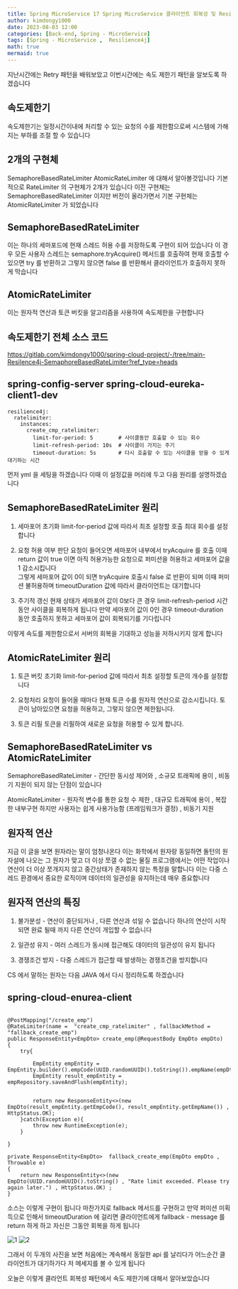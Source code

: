 ```yaml
---
title: Spring MicroService 17 Spring MicroService 클라이언트 회복성 및 Resilience4j - 속도 제한기 
author: kimdongy1000
date: 2023-08-03 12:00
categories: [Back-end, Spring - MicroService]
tags: [Spring - MicroService ,  Resilience4j]
math: true
mermaid: true
---
```


지난시간에는 Retry 패턴을 배워보았고 이번시간에는 속도 제한기 패턴을 알보도록 하겠습니다 

## 속도제한기 
속도제한기는 일정시간이내에 처리할 수 있는 요청의 수를 제한함으로써 시스템에 가해지는 부하를 조절 할 수 있습니다 

## 2개의 구현체
SemaphoreBasedRateLimiter AtomicRateLimiter 에 대해서 알아볼것입니다 기본적으로 RateLimiter 의 구현체가 2개가 있습니다 이전 구현체는 
SemaphoreBasedRateLimiter 이지만 버전이 올라가면서 기본 구현체는 AtomicRateLimiter 가 되었습니다 

## SemaphoreBasedRateLimiter
이는 하나의 세마포드에 현재 스레드 허용 수를 저장하도록 구현이 되어 있습니다 이 경우 모든 사용자 스레드는 semaphore.tryAcquire() 메서드를 호출하여 현재 호출할 수 있으면 try 를 반환하고 그렇지 않으면 false 를 반환해서 클라이언트가 호출하지 못하게 막습니다 

## AtomicRateLimiter
이는 원자적 연산과 토큰 버킷을 알고리즘을 사용하여 속도제한을 구현합니다 



## 속도제한기 전체 소스 코드 

<https://gitlab.com/kimdongy1000/spring-cloud-project/-/tree/main-Resilence4j-SemaphoreBasedRateLimiter?ref_type=heads>

## spring-config-server spring-cloud-eureka-client1-dev 

```
resilience4j:
  ratelimiter:
    instances:
      create_cmp_ratelimiter:
        limit-for-period: 5        # 사이클동안 호출할 수 있는 회수
        limit-refresh-period: 10s  # 사이클이 가지는 주기
        timeout-duration: 5s       # 다시 호출할 수 있는 사이클을 얻을 수 있게 대기하는 시간
```

먼저 yml 을 세팅을 하겠습니다 이때 이 설정값을 머리에 두고 다음 원리를 설명하겠습니다 

## SemaphoreBasedRateLimiter 원리 

1. 세마포어 초기화 
     limit-for-period 값에 따라서 최초 설정할 호출 최대 회수를 설정합니다 

2. 요청 허용 여부 판단
     요청이 들어오면 세마포어 내부에서 tryAcquire 를 호출 이때 return 값이 true 이면 아직 허용가능한 요청으로 퍼미션을 허용하고 세마포어 값을 1 감소시킵니다  
     그렇게 세마포어 값이 0이 되면 tryAcquire 호출시 false 로 반환이 되며 이때 퍼미션 불허용하며 timeoutDuration 값에 따라서 클라이언트는 대기합니다 

3. 주기적 갱신
   현재 상태가 세마포어 값이 0보다 큰 경우 limit-refresh-period 시간동안 사이클을 회복하게 됩니다 만약 세마포어 값이 0인 경우 timeout-duration 동안 호출하지 못하고 
   세마포어 값이 회복되기를 기다립니다 

이렇게 속도를 제한함으로서 서버의 회복을 기대하고 성능을 저하시키지 않게 합니다 

## AtomicRateLimiter 원리 

1. 토큰 버킷 초기화 
    limit-for-period 값에 따라서 최초 설정할 토큰의 개수를 설정합니다 

2. 요청처리
    요청이 들어올 때마다 현재 토큰 수를 원자적 연산으로 감소시킵니다. 토큰이 남아있으면 요청을 허용하고, 그렇지 않으면 제한됩니다.

3. 토큰 리필 
    토큰을 리필하여 새로운 요청을 허용할 수 있게 합니다.


## SemaphoreBasedRateLimiter vs AtomicRateLimiter

SemaphoreBasedRateLimiter - 간단한 동시성 제어와 , 소규모 트래픽에 용이 , 비동기 지원이 되지 않는 단점이 있습니다 

AtomicRateLimiter - 원자적 변수를 통한 요청 수 제한 , 대규모 트래픽에 용이 , 복잡한 내부구현 하지만 사용자는 쉽게 사용가능함 (프레임워크가 결정) , 비동기 지원

## 원자적 연산 
지금 이 글을 보면 원자라는 말이 엄청나온다 이는 화학에서 원자랑 동일하면 돌턴의 원자설에 나오는 그 원자가 맞고 더 이상 쪼갤 수 없는 물질 프로그램에서는 어떤 작업이나 연산이 더 이상 쪼개지지 않고 중간상태가 존재하지 않는 특정을 말합니다 이는 다중 스레드 환경에서 중요한 로직이며 데이터의 일관성을 유지하는데 매우 중요합니다 

## 원자적 연산의 특징 

1. 불가분성  - 연산이 중단되거나 , 다른 연산과 섞일 수 없습니다 하나의 연산이 시작되면 완료 될때 까지 다른 연산이 개입할 수 없습니다 

2. 일관성 유지 - 여러 스레드가 동시에 접근해도 데이터의 일관성이 유지 됩니다 

3. 경쟁조건 방지 - 다중 스레드가 접근할 때 발생하는 경쟁조건을 방지합니다 

CS 에서 말하는 원자는 다음 JAVA 에서 다시 정리하도록 하겠습니다 



## spring-cloud-enurea-client

```

@PostMapping("/create_emp")
@RateLimiter(name =  "create_cmp_ratelimiter" , fallbackMethod = "fallback_create_emp")
public ResponseEntity<EmpDto> create_emp(@RequestBody EmpDto empDto)
{
    try{

        EmpEntity empEntity = EmpEntity.builder().empCode(UUID.randomUUID().toString()).empName(empDto.getEmpName()).build();
        EmpEntity result_empEntity = empRepository.saveAndFlush(empEntity);


        return new ResponseEntity<>(new EmpDto(result_empEntity.getEmpCode(), result_empEntity.getEmpName()) , HttpStatus.OK);
    }catch(Exception e){
        throw new RuntimeException(e);
    }

}

private ResponseEntity<EmpDto>  fallback_create_emp(EmpDto empDto , Throwable e)
{
    return new ResponseEntity<>(new EmpDto(UUID.randomUUID().toString() , "Rate limit exceeded. Please try again later.") , HttpStatus.OK) ;
}

```

소스는 이렇게 구현이 됩니다 마찬가지로 fallback 메서드를 구현하고 만약 퍼미션 미획득으로 인해서 timeoutDuration 에 걸리면 클라이언트에게 fallback - message 를 return 하게 하고 자신은 그동안 회복을 하게 됩니다 

![1](https://github.com/user-attachments/assets/87866f5c-bd1d-4e28-aabf-4212cf551dca)
![2](https://github.com/user-attachments/assets/9031584c-9344-4939-8b13-9e95f1c6dbc6)

그래서 이 두개의 사진을 보면 처음에는 계속해서 동일한 api 를 날리다가 어느순간 클라이언트가 대기하가다 저 메세지를 볼 수 있게 됩니다 

오늘은 이렇게 클라언트 회복성 패턴에서 속도 제한기에 대해서 알아보았습니다 
